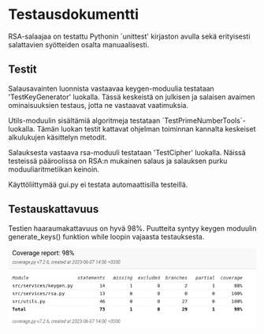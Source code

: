 # Testausdokumentti
RSA-salaajaa on testattu Pythonin ´unittest' kirjaston avulla sekä erityisesti salattavien syötteiden osalta manuaalisesti.

## Testit
Salausavainten luonnista vastaavaa keygen-moduulia testataan 'TestKeyGenerator' luokalla. Tässä keskeistä on julkisen ja salaisen avaimen ominaisuuksien testaus, jotta ne vastaavat vaatimuksia.

Utils-moduulin sisältämiä algoritmeja testataan ´TestPrimeNumberTools´-luokalla. Tämän luokan testit kattavat ohjelman toiminnan kannalta keskeiset alkulukujen käsittelyn metodit. 

Salauksesta vastaava rsa-moduuli testataan 'TestCipher' luokalla. Näissä testeissä pääroolissa on RSA:n mukainen salaus ja salauksen purku moduuliaritmetiikan keinoin.

Käyttöliittymää gui.py ei testata automaattisilla testeillä.

## Testauskattavuus
Testien haaraumakattavuus on hyvä 98%. Puutteita syntyy keygen moduulin generate_keys() funktion while loopin vajaasta testauksesta.

![image](https://github.com/JuhoPaananen/JuhoPaananen.github.io/blob/main/rsaprojekti/pictures/testikattavuus.png)
